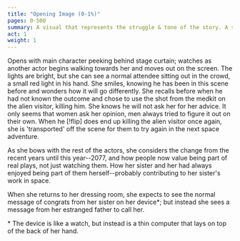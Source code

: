 ```yaml
---
title: "Opening Image (0-1%)"
pages: 0-500
summary: A visual that represents the struggle & tone of the story. A snapshot of the main character’s problem, before the adventure begins.
act: 1
weight: 1
---
```


Opens with main character peeking behind stage curtain; watches as another actor begins walking towards her and moves out on the screen. The lights are bright, but she can see a normal attendee sitting out in the crowd, a small red light in his hand. She smiles, knowing he has been in this scene before and wonders how it will go differently. She recalls before when he had not known the outcome and chose to use the shot from the medkit on the alien visitor, killing him. She knows he will not ask her for her advice. It only seems that women ask her opinion, men always tried to figure it out on their own. When he [!flip] does end up killing the alien visitor once again, she is 'transported' off the scene for them to try again in the next space adventure.

As she bows with the rest of the actors, she considers the change from the recent years until this year--2077, and how people now value being part of real plays, not just watching them. How her sister and her had always enjoyed being part of them herself--probably contributing to her sister's work in space.

When she returns to her dressing room, she expects to see the normal message of congrats from her sister on her device\*; but instead she sees a message from her estranged father to call her.

\* The device is like a watch, but instead is a thin computer that lays on top of the back of her hand.